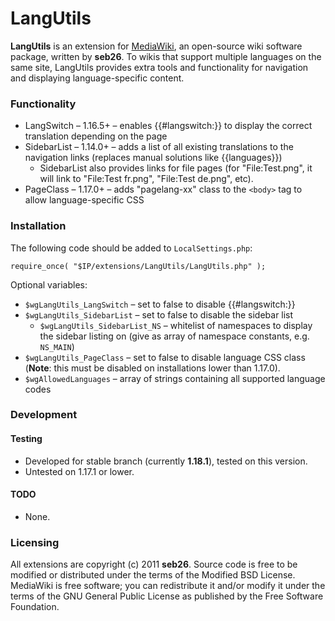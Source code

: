 LangUtils
====================

**LangUtils** is an extension for [MediaWiki](http://www.mediawiki.org/wiki/MediaWiki), an open-source wiki software package, written by **seb26**. To wikis that support multiple languages on the same site, LangUtils provides extra tools and functionality for navigation and displaying language-specific content.

### Functionality

* LangSwitch &ndash; 1.16.5+ &ndash; enables {{#langswitch:}} to display the correct translation depending on the page
* SidebarList &ndash; 1.14.0+ &ndash; adds a list of all existing translations to the navigation links (replaces manual solutions like {{languages}})
    * SidebarList also provides links for file pages (for "File:Test.png", it will link to "File:Test fr.png", "File:Test de.png", etc).
* PageClass &ndash; 1.17.0+ &ndash; adds "pagelang-xx" class to the `<body>` tag to allow language-specific CSS

### Installation

The following code should be added to `LocalSettings.php`:

    require_once( "$IP/extensions/LangUtils/LangUtils.php" );

Optional variables:

* `$wgLangUtils_LangSwitch` &ndash; set to false to disable {{#langswitch:}}
* `$wgLangUtils_SidebarList` &ndash; set to false to disable the sidebar list
    * `$wgLangUtils_SidebarList_NS` &ndash; whitelist of namespaces to display the sidebar listing on (give as array of namespace constants, e.g. `NS_MAIN`)
* `$wgLangUtils_PageClass` &ndash; set to false to disable language CSS class (**Note**: this must be disabled on installations lower than 1.17.0).
* `$wgAllowedLanguages` &ndash; array of strings containing all supported language codes

### Development

#### Testing

* Developed for stable branch (currently **1.18.1**), tested on this version.
* Untested on 1.17.1 or lower.

#### TODO

* None.

### Licensing

All extensions are copyright (c) 2011 **seb26**. Source code is free to be modified or distributed under the terms of the Modified BSD License. MediaWiki is free software; you can redistribute it and/or modify it under the terms of the GNU General Public License as published by the Free Software Foundation.
